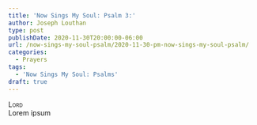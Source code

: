 ```yaml
---
title: 'Now Sings My Soul: Psalm 3:'
author: Joseph Louthan
type: post
publishDate: 2020-11-30T20:00:00-06:00
url: /now-sings-my-soul-psalm/2020-11-30-pm-now-sings-my-soul-psalm/
categories:
  - Prayers
tags:
  - 'Now Sings My Soul: Psalms'
draft: true
---
```


</pre>
<div style="font-variant: small-caps;">Lord</div>
Lorem ipsum
</pre>
